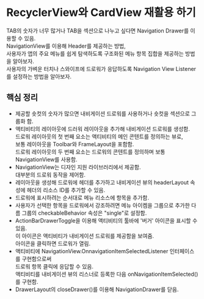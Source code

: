 # RecyclerView와 CardView 재활용 하기
TAB의 숫자가 너무 많거나 TAB을 섹션으로 나누고 싶다면 Navigation Drawer를 이용할 수 있음.  
NavigationView를 이용해 Header를 제공하는 방법,  
사용자가 앱의 주요 메뉴를 쉽게 탐색하도록 구조화된 메뉴 항목 집합을 제공하는 방법을 알아보자.  
사용자의 가벼운 터치나 스와이프에 드로워가 응답하도록 Navigation View Listener를 설정하는 방법을 알아보자.

## 핵심 정리
- 제공할 숏컷의 숫자가 많으면 내비게이션 드로워를 사용하거나 숏컷을 섹션으로 그룹화 함.
- 액티비티의 레이아웃에 드러워 레이아웃을 추가해 내비게이션 드로워를 생성함.  
  드로워 레이아웃의 첫 번째 요소는 액티비티의 메인 콘텐트를 정의하는 뷰로,  
  보통 레이아웃을 Toolbar와 FrameLayout을 포함함.  
  드로워 레이아웃의 두 번째 요소는 드로워의 콘텐트를 정의하며 보통 NavigationView를 사용함.
- NavigationView는 디자인 지원 라이브러리에서 제공함.  
  대부분의 드로워 동작을 제어함.
- 레이아웃을 생성해 드로워에 헤더를 추가하고 내비게이션 뷰의 headerLayout 속성에 헤더의 리소스 ID를 추가할 수 있음.
- 드로워에 표시하려는 순서대로 메뉴 리소스에 항목을 추가함.
- 사용자가 선택한 항목을 드로워에서 강조하려면 메뉴 아이켐을 그룹으로 추가한 다름 그룹의 checkableBehavior 속성은 "single"로 설정함.
- ActionBarDrawerToggle을 이용해 액티비티의 툴바에 '버거' 아이콘을 표시할 수 있음.  
  이 아이콘은 액티비티가 내비게이션 드로워를 제공함을 보여줌.  
  아이콘을 클릭하면 드로워가 열림.
- 액티비티에 NavigationView.OnnavigationItemSelectedListener 인터페이스를 구현함으로써  
  드로워 항목 클릭에 응답할 수 있음.  
  액티비티를 내비게이션 뷰의 리스너로 등록한 다음 onNavigationItemSelected()를 구현함.
- DrawerLayout의 closeDrawer()를 이용해 NavigationDrawer를 닫음.